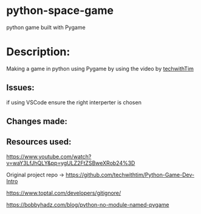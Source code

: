 # python-space-game
python game built with Pygame


# Description:
Making a game in python using Pygame by using the video by <a href="https://www.youtube.com/watch?v=waY3LfJhQLY&pp=ygULZ2FtZSBweXRob24%3D">techwithTim</a>

## Issues:

if using VSCode ensure the right interperter is chosen

## Changes made:

## Resources used:

https://www.youtube.com/watch?v=waY3LfJhQLY&pp=ygULZ2FtZSBweXRob24%3D

Original project repo -> https://github.com/techwithtim/Python-Game-Dev-Intro

https://www.toptal.com/developers/gitignore/

https://bobbyhadz.com/blog/python-no-module-named-pygame